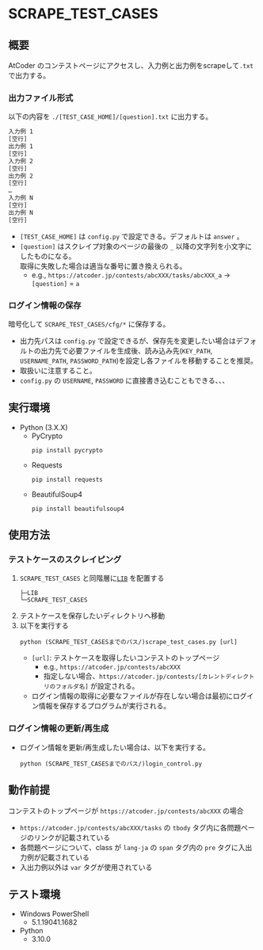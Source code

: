 # SCRAPE_TEST_CASES

## 概要
AtCoder のコンテストページにアクセスし、入力例と出力例をscrapeして`.txt`で出力する。

### 出力ファイル形式
以下の内容を `./[TEST_CASE_HOME]/[question].txt` に出力する。
```txt
入力例 1
[空行]
出力例 1
[空行]
入力例 2
[空行]
出力例 2
[空行]
…
入力例 N
[空行]
出力例 N
[空行]
```
- `[TEST_CASE_HOME]` は `config.py` で設定できる。デフォルトは `answer` 。
- `[question]` はスクレイプ対象のページの最後の `_` 以降の文字列を小文字にしたものになる。  
    取得に失敗した場合は適当な番号に置き換えられる。
    - e.g., `https://atcoder.jp/contests/abcXXX/tasks/abcXXX_a` → `[question]` = `a`

### ログイン情報の保存
暗号化して `SCRAPE_TEST_CASES/cfg/*` に保存する。
- 出力先パスは `config.py` で設定できるが、保存先を変更したい場合はデフォルトの出力先で必要ファイルを生成後、読み込み先(`KEY_PATH`, `USERNAME_PATH`, `PASSWORD_PATH`)を設定し各ファイルを移動することを推奨。
- 取扱いに注意すること。
- `config.py` の `USERNAME`, `PASSWORD` に直接書き込むこともできる、、、

## 実行環境
- Python (3.X.X)
    - PyCrypto
        ```shell
        pip install pycrypto
        ```
    - Requests
        ```shell
        pip install requests
        ```
    - BeautifulSoup4
        ```shell
        pip install beautifulsoup4
        ```

## 使用方法
### テストケースのスクレイピング
1. `SCRAPE_TEST_CASES` と同階層に[`LIB`](../LIB/) を配置する
    ```
    ├─LIB
    └─SCRAPE_TEST_CASES
    ```
1. テストケースを保存したいディレクトリへ移動
1. 以下を実行する
    ```shell
    python (SCRAPE_TEST_CASESまでのパス/)scrape_test_cases.py [url]
    ```
    - `[url]`: テストケースを取得したいコンテストのトップページ
        - e.g., `https://atcoder.jp/contests/abcXXX`
        - 指定しない場合、`https://atcoder.jp/contests/[カレントディレクトリのフォルダ名]` が設定される。
    - ログイン情報の取得に必要なファイルが存在しない場合は最初にログイン情報を保存するプログラムが実行される。

### ログイン情報の更新/再生成
- ログイン情報を更新/再生成したい場合は、以下を実行する。
    ```shell
    python (SCRAPE_TEST_CASESまでのパス/)login_control.py
    ```

## 動作前提
コンテストのトップページが `https://atcoder.jp/contests/abcXXX` の場合
- `https://atcoder.jp/contests/abcXXX/tasks` の `tbody` タグ内に各問題ページのリンクが記載されている
- 各問題ページについて、class が `lang-ja` の `span` タグ内の `pre` タグに入出力例が記載されている
- 入出力例以外は `var` タグが使用されている

## テスト環境
- Windows PowerShell
    - 5.1.19041.1682
- Python
    - 3.10.0
